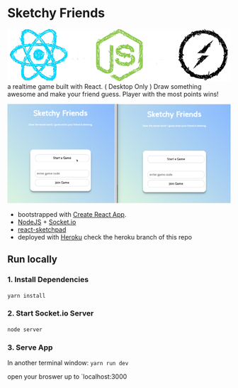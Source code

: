 # Sketchy Friends
![logos](/logos.png?raw=true "React + NodeJS + Socket.io")
a realtime game built with React. ( Desktop Only )
Draw something awesome and make your friend guess. Player with the most points wins!

![Sketchy Friends](/sketchy.gif?raw=true "Sketchy Friends")

- bootstrapped with [Create React App](https://github.com/facebookincubator/create-react-app).
- [NodeJS](https://github.com/nodejs/node) + [Socket.io](https://github.com/socketio/socket.io)
- [react-sketchpad](https://github.com/svrcekmichal/react-sketchpad)
- deployed with [Heroku](https://www.heroku.com/)
    check the heroku branch of this repo

## Run locally

### 1. Install Dependencies
`yarn install`

### 2. Start Socket.io Server
`node server`

### 3. Serve App
In another terminal window:
`yarn run dev`

open your broswer up to `localhost:3000
